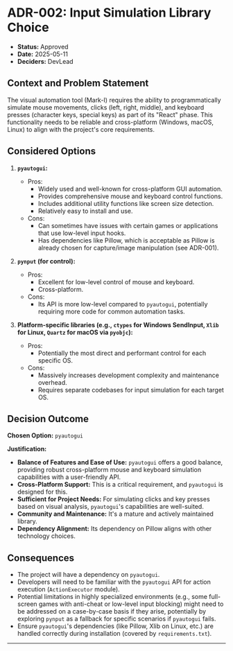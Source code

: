# ADR-002: Input Simulation Library Choice

*   **Status:** Approved
*   **Date:** 2025-05-11
*   **Deciders:** DevLead

## Context and Problem Statement

The visual automation tool (Mark-I) requires the ability to programmatically simulate mouse movements, clicks (left, right, middle), and keyboard presses (character keys, special keys) as part of its "React" phase. This functionality needs to be reliable and cross-platform (Windows, macOS, Linux) to align with the project's core requirements.

## Considered Options

1.  **`pyautogui`:**
    *   Pros:
        *   Widely used and well-known for cross-platform GUI automation.
        *   Provides comprehensive mouse and keyboard control functions.
        *   Includes additional utility functions like screen size detection.
        *   Relatively easy to install and use.
    *   Cons:
        *   Can sometimes have issues with certain games or applications that use low-level input hooks.
        *   Has dependencies like Pillow, which is acceptable as Pillow is already chosen for capture/image manipulation (see ADR-001).

2.  **`pynput` (for control):**
    *   Pros:
        *   Excellent for low-level control of mouse and keyboard.
        *   Cross-platform.
    *   Cons:
        *   Its API is more low-level compared to `pyautogui`, potentially requiring more code for common automation tasks.

3.  **Platform-specific libraries (e.g., `ctypes` for Windows SendInput, `Xlib` for Linux, `Quartz` for macOS via `pyobjc`):**
    *   Pros:
        *   Potentially the most direct and performant control for each specific OS.
    *   Cons:
        *   Massively increases development complexity and maintenance overhead.
        *   Requires separate codebases for input simulation for each target OS.

## Decision Outcome

**Chosen Option:** `pyautogui`

**Justification:**
*   **Balance of Features and Ease of Use:** `pyautogui` offers a good balance, providing robust cross-platform mouse and keyboard simulation capabilities with a user-friendly API.
*   **Cross-Platform Support:** This is a critical requirement, and `pyautogui` is designed for this.
*   **Sufficient for Project Needs:** For simulating clicks and key presses based on visual analysis, `pyautogui`'s capabilities are well-suited.
*   **Community and Maintenance:** It's a mature and actively maintained library.
*   **Dependency Alignment:** Its dependency on Pillow aligns with other technology choices.

## Consequences

*   The project will have a dependency on `pyautogui`.
*   Developers will need to be familiar with the `pyautogui` API for action execution (`ActionExecutor` module).
*   Potential limitations in highly specialized environments (e.g., some full-screen games with anti-cheat or low-level input blocking) might need to be addressed on a case-by-case basis if they arise, potentially by exploring `pynput` as a fallback for specific scenarios if `pyautogui` fails.
*   Ensure `pyautogui`'s dependencies (like Pillow, Xlib on Linux, etc.) are handled correctly during installation (covered by `requirements.txt`).

---